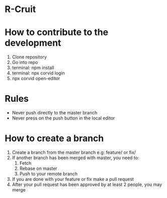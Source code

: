 # R-Cruit

# How to contribute to the development
1. Clone repository
2. Go into repo
3. terminal: npm install
4. terminal: npx corvid login
5. npx corvid open-editor

# Rules
* Never push directly to the master branch
* Never press on the push button in the local editor

# How to create a branch
1. Create a branch from the master branch e.g: feature/<feature-name> or fix/<fix-name>
2. If another branch has been merged with master, you need to:
    1. Fetch 
    2. Rebase on master
    3. Push to your remote branch
3. If you are done with your feature or fix make a pull request
4. After your pull request has been approved by at least 2 people, you may merge

